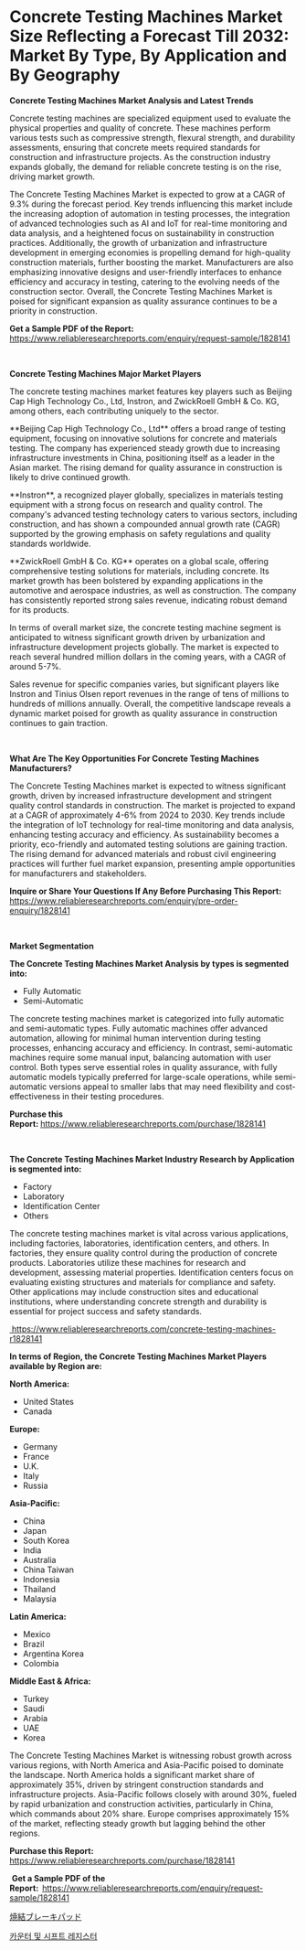 <p><h1>Concrete Testing Machines Market Size Reflecting a Forecast Till 2032: Market By Type, By Application and By Geography</h1></p><p><strong>Concrete Testing Machines Market Analysis and Latest Trends</strong></p>
<p><p>Concrete testing machines are specialized equipment used to evaluate the physical properties and quality of concrete. These machines perform various tests such as compressive strength, flexural strength, and durability assessments, ensuring that concrete meets required standards for construction and infrastructure projects. As the construction industry expands globally, the demand for reliable concrete testing is on the rise, driving market growth.</p><p>The Concrete Testing Machines Market is expected to grow at a CAGR of 9.3% during the forecast period. Key trends influencing this market include the increasing adoption of automation in testing processes, the integration of advanced technologies such as AI and IoT for real-time monitoring and data analysis, and a heightened focus on sustainability in construction practices. Additionally, the growth of urbanization and infrastructure development in emerging economies is propelling demand for high-quality construction materials, further boosting the market. Manufacturers are also emphasizing innovative designs and user-friendly interfaces to enhance efficiency and accuracy in testing, catering to the evolving needs of the construction sector. Overall, the Concrete Testing Machines Market is poised for significant expansion as quality assurance continues to be a priority in construction.</p></p>
<p><strong>Get a Sample PDF of the Report:&nbsp;</strong> <a href="https://www.reliableresearchreports.com/enquiry/request-sample/1828141?utm_campaign=2391&utm_medium=2&utm_source=Github&utm_content=ia&utm_term=19022025&utm_id=concrete-testing-machines">https://www.reliableresearchreports.com/enquiry/request-sample/1828141</a></p>
<p>&nbsp;</p>
<p><strong>Concrete Testing Machines Major Market Players</strong></p>
<p><p>The concrete testing machines market features key players such as Beijing Cap High Technology Co., Ltd, Instron, and ZwickRoell GmbH & Co. KG, among others, each contributing uniquely to the sector.</p><p>**Beijing Cap High Technology Co., Ltd** offers a broad range of testing equipment, focusing on innovative solutions for concrete and materials testing. The company has experienced steady growth due to increasing infrastructure investments in China, positioning itself as a leader in the Asian market. The rising demand for quality assurance in construction is likely to drive continued growth.</p><p>**Instron**, a recognized player globally, specializes in materials testing equipment with a strong focus on research and quality control. The company's advanced testing technology caters to various sectors, including construction, and has shown a compounded annual growth rate (CAGR) supported by the growing emphasis on safety regulations and quality standards worldwide.</p><p>**ZwickRoell GmbH & Co. KG** operates on a global scale, offering comprehensive testing solutions for materials, including concrete. Its market growth has been bolstered by expanding applications in the automotive and aerospace industries, as well as construction. The company has consistently reported strong sales revenue, indicating robust demand for its products.</p><p>In terms of overall market size, the concrete testing machine segment is anticipated to witness significant growth driven by urbanization and infrastructure development projects globally. The market is expected to reach several hundred million dollars in the coming years, with a CAGR of around 5-7%.</p><p>Sales revenue for specific companies varies, but significant players like Instron and Tinius Olsen report revenues in the range of tens of millions to hundreds of millions annually. Overall, the competitive landscape reveals a dynamic market poised for growth as quality assurance in construction continues to gain traction.</p></p>
<p>&nbsp;</p>
<p><strong>What Are The Key Opportunities For Concrete Testing Machines Manufacturers?</strong></p>
<p><p>The Concrete Testing Machines market is expected to witness significant growth, driven by increased infrastructure development and stringent quality control standards in construction. The market is projected to expand at a CAGR of approximately 4-6% from 2024 to 2030. Key trends include the integration of IoT technology for real-time monitoring and data analysis, enhancing testing accuracy and efficiency. As sustainability becomes a priority, eco-friendly and automated testing solutions are gaining traction. The rising demand for advanced materials and robust civil engineering practices will further fuel market expansion, presenting ample opportunities for manufacturers and stakeholders.</p></p>
<p><strong>Inquire or Share Your Questions If Any Before Purchasing This Report:</strong> <a href="https://www.reliableresearchreports.com/enquiry/pre-order-enquiry/1828141?utm_campaign=2391&utm_medium=2&utm_source=Github&utm_content=ia&utm_term=19022025&utm_id=concrete-testing-machines">https://www.reliableresearchreports.com/enquiry/pre-order-enquiry/1828141</a></p>
<p>&nbsp;</p>
<p><strong>Market Segmentation</strong></p>
<p><strong>The Concrete Testing Machines Market Analysis by types is segmented into:</strong></p>
<p><ul><li>Fully Automatic</li><li>Semi-Automatic</li></ul></p>
<p><p>The concrete testing machines market is categorized into fully automatic and semi-automatic types. Fully automatic machines offer advanced automation, allowing for minimal human intervention during testing processes, enhancing accuracy and efficiency. In contrast, semi-automatic machines require some manual input, balancing automation with user control. Both types serve essential roles in quality assurance, with fully automatic models typically preferred for large-scale operations, while semi-automatic versions appeal to smaller labs that may need flexibility and cost-effectiveness in their testing procedures.</p></p>
<p><strong>Purchase this Report:&nbsp;</strong><a href="https://www.reliableresearchreports.com/purchase/1828141?utm_campaign=2391&utm_medium=2&utm_source=Github&utm_content=ia&utm_term=19022025&utm_id=concrete-testing-machines">https://www.reliableresearchreports.com/purchase/1828141</a></p>
<p>&nbsp;</p>
<p><strong>The Concrete Testing Machines Market Industry Research by Application is segmented into:</strong></p>
<p><ul><li>Factory</li><li>Laboratory</li><li>Identification Center</li><li>Others</li></ul></p>
<p><p>The concrete testing machines market is vital across various applications, including factories, laboratories, identification centers, and others. In factories, they ensure quality control during the production of concrete products. Laboratories utilize these machines for research and development, assessing material properties. Identification centers focus on evaluating existing structures and materials for compliance and safety. Other applications may include construction sites and educational institutions, where understanding concrete strength and durability is essential for project success and safety standards.</p></p>
<p><a href="https://www.reliableresearchreports.com/concrete-testing-machines-r1828141?utm_campaign=2391&utm_medium=2&utm_source=Github&utm_content=ia&utm_term=19022025&utm_id=concrete-testing-machines">&nbsp;https://www.reliableresearchreports.com/concrete-testing-machines-r1828141</a></p>
<p><strong>In terms of Region, the Concrete Testing Machines Market Players available by Region are:</strong></p>
<p>
    <p> <strong> North America: </strong>
        <ul>
            <li>United States</li>
            <li>Canada</li>
        </ul>
        </p> 
    <p> <strong> Europe: </strong>
        <ul>
            <li>Germany</li>
            <li>France</li>
            <li>U.K.</li>
            <li>Italy</li>
            <li>Russia</li>
        </ul>
        </p> 
    <p> <strong> Asia-Pacific: </strong>
        <ul>
            <li>China</li>
            <li>Japan</li>
            <li>South Korea</li>
            <li>India</li>
            <li>Australia</li>
            <li>China Taiwan</li>
            <li>Indonesia</li>
            <li>Thailand</li>
            <li>Malaysia</li>
        </ul>
        </p> 
    <p> <strong> Latin America: </strong>
        <ul>
            <li>Mexico</li>
            <li>Brazil</li>
            <li>Argentina Korea</li>
            <li>Colombia</li>
        </ul>
        </p> 
    <p> <strong> Middle East & Africa: </strong>
        <ul>
            <li>Turkey</li>
            <li>Saudi</li>
            <li>Arabia</li>
            <li>UAE</li>
            <li>Korea</li>
        </ul>
    </p>
    </p>
<p><p>The Concrete Testing Machines Market is witnessing robust growth across various regions, with North America and Asia-Pacific poised to dominate the landscape. North America holds a significant market share of approximately 35%, driven by stringent construction standards and infrastructure projects. Asia-Pacific follows closely with around 30%, fueled by rapid urbanization and construction activities, particularly in China, which commands about 20% share. Europe comprises approximately 15% of the market, reflecting steady growth but lagging behind the other regions.</p></p>
<p><strong>Purchase this Report: </strong><a href="https://www.reliableresearchreports.com/purchase/1828141?utm_campaign=2391&utm_medium=2&utm_source=Github&utm_content=ia&utm_term=19022025&utm_id=concrete-testing-machines">https://www.reliableresearchreports.com/purchase/1828141</a></p>
<p>&nbsp;<strong>Get a Sample PDF of the Report:&nbsp;&nbsp;</strong><a href="https://www.reliableresearchreports.com/enquiry/request-sample/1828141?utm_campaign=2391&utm_medium=2&utm_source=Github&utm_content=ia&utm_term=19022025&utm_id=concrete-testing-machines">https://www.reliableresearchreports.com/enquiry/request-sample/1828141</a></p>
<p><strong></strong></p>
<p><p><a href="https://github.com/mohamedbakry57/Market-Research-Report-List-7/blob/main/462300138076.md?utm_campaign=2391&utm_medium=2&utm_source=Github&utm_content=ia&utm_term=19022025&utm_id=concrete-testing-machines">焼結ブレーキパッド</a></p><p><a href="https://github.com/laholand/Market-Research-Report-List-7/blob/main/130126638271.md?utm_campaign=2391&utm_medium=2&utm_source=Github&utm_content=ia&utm_term=19022025&utm_id=concrete-testing-machines">카운터 및 시프트 레지스터</a></p></p>